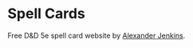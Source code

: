 # Spell Cards

Free D&D 5e spell card website by [Alexander Jenkins](https://github.com/alexander-jenkins).
